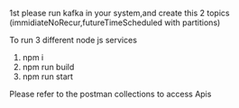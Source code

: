 1st please run kafka in your system,and create this 2 topics (immidiateNoRecur,futureTimeScheduled with partitions)

To run 3 different node js services

1. npm i
2. npm run build
3. npm run start

Please refer to the postman collections to access Apis
